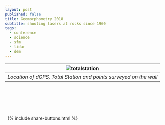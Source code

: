 ```yaml
---
layout: post
published: false
title: Geomorphometry 2018
subtitle: shooting lasers at rocks since 1960
tags:
  - conference
  - science
  - sfm
  - lidar
  - dem
---
```







| ![totalstation]({{site.baseurl}}/img/total_station.jpg) |
|:--:| 
| *Location of dGPS, Total Station and points surveyed on the wall* |  

&nbsp;

&nbsp;













&nbsp;

&nbsp;
{% include share-buttons.html %}
